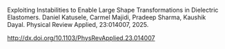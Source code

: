  Exploiting Instabilities to Enable Large Shape Transformations in Dielectric Elastomers. Daniel Katusele, Carmel Majidi, Pradeep Sharma, Kaushik Dayal. Physical Review Applied, 23:014007, 2025.

 http://dx.doi.org/10.1103/PhysRevApplied.23.014007
